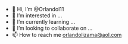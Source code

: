 - 👋 Hi, I’m @Orlandol11
- 👀 I’m interested in ...
- 🌱 I’m currently learning ...
- 💞️ I’m looking to collaborate on ...
- 📫 How to reach me orlandolizama@aol.com

<!---
Orlandol11/Orlandol11 is a ✨ special ✨ repository because its `README.md` (this file) appears on your GitHub profile.
You can click the Preview link to take a look at your changes.
--->
